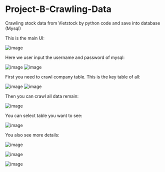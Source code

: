 # Project-B-Crawling-Data
Crawling stock data from Vietstock by python code and save into database (Mysql)

This is the main UI:

![image](https://user-images.githubusercontent.com/59458687/171361692-4c72d7f8-46cc-4c17-b204-eb604f18a2d3.png)


Here we user input the username and password of mysql:

![image](https://user-images.githubusercontent.com/59458687/171361961-d675bf53-46c0-4496-bec7-1fdfbde36abe.png)
![image](https://user-images.githubusercontent.com/59458687/171362035-283aa237-248a-4967-b8c7-90aff76eac19.png)


First you need to crawl company table. This is the key table of all:

![image](https://user-images.githubusercontent.com/59458687/171362241-74178b46-94d2-4740-acf0-331312925228.png)
![image](https://user-images.githubusercontent.com/59458687/171362291-7cecc5a6-e3f9-4c9e-8d58-1b81e19fc7af.png)

Then you can crawl all data remain:

![image](https://user-images.githubusercontent.com/59458687/171362401-f1af0880-1b3d-4527-986d-007e02bbd497.png)

You can select table you want to see:

![image](https://user-images.githubusercontent.com/59458687/171362723-42e06488-3168-43a9-9c1f-b52085e372eb.png)

You also see more details:

![image](https://user-images.githubusercontent.com/59458687/171362916-3587f65f-adc4-4a27-9afd-5af8c40a54c8.png)

![image](https://user-images.githubusercontent.com/59458687/171362956-9486bd49-4e68-4517-a96e-285c099f32b3.png)

![image](https://user-images.githubusercontent.com/59458687/171363412-c7cd1185-94cf-4426-a651-5b50e26c9e07.png)


